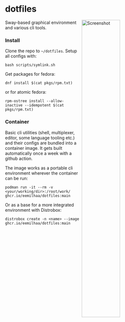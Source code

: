 # dotfiles

<img align="right" width="50%" src="https://github.com/user-attachments/assets/bd8d0427-aa58-4599-9acb-b5e2c0e3f234" alt="Screenshot">

Sway-based graphical environment and various cli tools.

### Install

Clone the repo to `~/dotfiles`. Setup all configs with:

```console
bash scripts/symlink.sh
```

Get packages for fedora:

```
dnf install $(cat pkgs/rpm.txt)
```

or for atomic fedora:

```
rpm-ostree install --allow-inactive --idempotent $(cat pkgs/rpm.txt)
```

### Container

Basic cli utilities (shell, multiplexer, editor, some language tooling etc.) and
their configs are bundled into a container image. It gets built automatically
once a week with a github action.

The image works as a portable cli environment wherever the container can be run:

```console
podman run -it --rm -v <your/working/dir>:/root/work/ ghcr.io/eemilhaa/dotfiles:main
```

Or as a base for a more integrated environment with Distrobox:

```console
distrobox create -n <name> --image ghcr.io/eemilhaa/dotfiles:main
```
